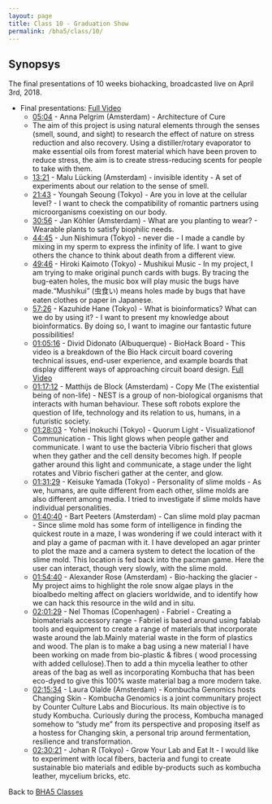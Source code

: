 ```yaml
---
layout: page
title: Class 10 - Graduation Show
permalink: /bha5/class/10/
---
```


## Synopsys

The final presentations of 10 weeks biohacking, broadcasted live on April 3rd, 2018. 
* Final presentations: [Full Video](https://vimeo.com/265259253)
  * [05:04](https://vimeo.com/265259253#t=5m4s) - Anna Pelgrim (Amsterdam) - Architecture of Cure
   *  The aim of this project is using natural elements through the senses (smell, sound, and sight) to research the effect of nature on stress reduction and also recovery. Using a distiller/rotary evaporator to make essential oils from forest material which have been proven to reduce stress, the aim is to create stress-reducing scents for people to take with them.
  * [13:21](https://vimeo.com/265259253#t=13m21s) - Malu Lücking (Amsterdam) - invisible identity - A set of experiments about our relation to the sense of smell.
  * [21:43](https://vimeo.com/265259253#t=21m43s) - Youngah Seoung (Tokyo) - Are you in love at the cellular level? - I want to check the compatibility of romantic partners using microorganisms coexisting on our body.
  * [30:56](https://vimeo.com/265259253#t=30m56s) - Jan Köhler (Amsterdam) - What are you planting to wear? - Wearable plants to satisfy biophilic needs.
  * [44:45](https://vimeo.com/265259253#t=44m45s) - Jun Nishimura (Tokyo) - never die - I made a candle by mixing in my sperm to express the infinity of life. I want to give others the chance to think about death from a different view.
  * [49:46](https://vimeo.com/265259253#t=49m46s) - Hiroki Kaimoto (Tokyo) - Mushikui Music - In my project, I am trying to make original punch cards with bugs. By tracing the bug-eaten holes, the music box will play music the bugs have made.“Mushikui” (虫食い) means holes made by bugs that have eaten clothes or paper in Japanese.
  * [57:26](https://vimeo.com/265259253#t=57m26s) - Kazuhide Hane (Tokyo) - What is bioinformatics? What can we do by using it? - I want to present my knowledge about bioinformatics. By doing so, I want to imagine our fantastic future possibilities!
  * [01:05:16](https://vimeo.com/265259253#t=1h5m16s) - Divid Didonato (Albuquerque) - BioHack Board - This video is a breakdown of the Bio Hack circuit board covering technical issues, end-user experience, and example boards that display different ways of approaching circuit board design. [Full Video](https://www.youtube.com/watch?v=dOaInuWY74g)
  * [01:17:12](https://vimeo.com/265259253#t=1h17m12s) - Matthijs de Block (Amsterdam) - Copy Me (The existential being of non-life) - NEST is a group of non-biological organisms that interacts with human behaviour. These soft robots explore the question of life, technology and its relation to us, humans, in a futuristic society.
  * [01:28:03](https://vimeo.com/265259253#t=1h28m03s) - Yohei Inokuchi (Tokyo) - Quorum Light - Visualizationof Communication - This light glows when people gather and communicate. I want to use the bacteria Vibrio fischeri that glows when they gather and the cell density becomes high. If people gather around this light and communicate, a stage under the light rotates and Vibrio fischeri gather at the center, and glow.
  * [01:31:29](https://vimeo.com/265259253#t=1h31m29s) - Keisuke Yamada (Tokyo) - Personality of slime molds - As we, humans, are quite different from each other, slime molds are also different among media. I tried to investigate if slime molds have individual personalities.
  * [01:40:40](https://vimeo.com/265259253#t=1h40m40s) - Bart Peeters (Amsterdam) - Can slime mold play pacman - Since slime mold has some form of intelligence in finding the quickest route in a maze, I was wondering if we could interact with it and play a game of pacman with it. I have developed an agar printer to plot the maze and a camera system to detect the location of the slime mold. This location is fed back into the pacman game. Here the user can interact, though very slowly, with the slime mold. 
  * [01:54:40](https://vimeo.com/265259253#t=1h54m40s) - Alexander Rose (Amsterdam) - Bio-hacking the glacier - My project aims to highlight the role snow algae plays in the bioalbedo melting affect on glaciers worldwide, and to identify how we can hack this resource in the wild and in situ.
  * [02:01:29](https://vimeo.com/265259253#t=2h01m29s) - Nel Thomas (Copenhagen) - Fabriel - Creating a biomaterials accessory range - Fabriel is based around using fablab tools and equipment to create a range of materials that incorporate waste around the lab.Mainly material waste in the form of plastics and wood. The plan is to make a bag using a new material I have been working on made from bio-plastic & fibres ( wood processing with added cellulose).Then to add a thin mycelia leather to other areas of the bag as well as incorporating Kombucha that has been eco-dyed to give this 100% waste material bag a more modern take.  
  * [02:15:34](https://vimeo.com/265259253#t=2h15m34s) - Laura Olalde (Amsterdam) - Kombucha Genomics hosts Changing Skin - Kombucha Genomics is a joint communitary project by Counter Culture Labs and Biocurious. Its main objective is to study Kombucha. Curiously during the process, Kombucha managed somehow to “study me” from its perspective and proposing itself as a hostess for Changing skin, a personal trip around fermentation, resilience and transformation. 
  * [02:30:21](https://vimeo.com/265259253#t=2h30m21s) - Johan R (Tokyo) - Grow Your Lab and Eat It - I would like to experiment with local fibers, bacteria and fungi to create sustainable bio materials and edible by-products such as kombucha leather, mycelium bricks, etc.
  
Back to [BHA5 Classes](/bha5/classes/)